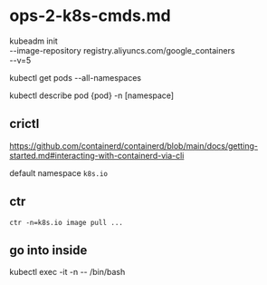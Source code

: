 # ops-2-k8s-cmds.md



kubeadm init \
--image-repository registry.aliyuncs.com/google_containers \
--v=5 

kubectl get pods --all-namespaces

kubectl describe pod {pod} -n [namespace]


## crictl

https://github.com/containerd/containerd/blob/main/docs/getting-started.md#interacting-with-containerd-via-cli

default namespace `k8s.io`

## ctr

`ctr -n=k8s.io image pull ...`


## go into inside 

kubectl exec -it <pod-name> -n <namespace> -- /bin/bash

